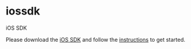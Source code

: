 # iossdk
iOS SDK

Please download the [iOS SDK](https://github.com/simplifycom/iossdk/blob/master/simplify.zip?raw=true) and follow the [instructions](https://www.simplify.com/commerce/docs/sdk/ios) to get started.
